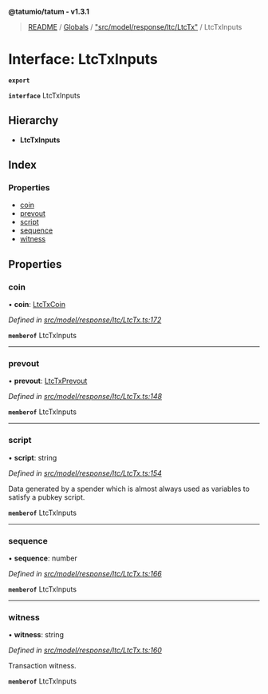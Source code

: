 **@tatumio/tatum - v1.3.1**

> [README](../README.md) / [Globals](../globals.md) / ["src/model/response/ltc/LtcTx"](../modules/_src_model_response_ltc_ltctx_.md) / LtcTxInputs

# Interface: LtcTxInputs

**`export`** 

**`interface`** LtcTxInputs

## Hierarchy

* **LtcTxInputs**

## Index

### Properties

* [coin](_src_model_response_ltc_ltctx_.ltctxinputs.md#coin)
* [prevout](_src_model_response_ltc_ltctx_.ltctxinputs.md#prevout)
* [script](_src_model_response_ltc_ltctx_.ltctxinputs.md#script)
* [sequence](_src_model_response_ltc_ltctx_.ltctxinputs.md#sequence)
* [witness](_src_model_response_ltc_ltctx_.ltctxinputs.md#witness)

## Properties

### coin

•  **coin**: [LtcTxCoin](_src_model_response_ltc_ltctx_.ltctxcoin.md)

*Defined in [src/model/response/ltc/LtcTx.ts:172](https://github.com/tatumio/tatum-js/blob/8f0f126/src/model/response/ltc/LtcTx.ts#L172)*

**`memberof`** LtcTxInputs

___

### prevout

•  **prevout**: [LtcTxPrevout](_src_model_response_ltc_ltctx_.ltctxprevout.md)

*Defined in [src/model/response/ltc/LtcTx.ts:148](https://github.com/tatumio/tatum-js/blob/8f0f126/src/model/response/ltc/LtcTx.ts#L148)*

**`memberof`** LtcTxInputs

___

### script

•  **script**: string

*Defined in [src/model/response/ltc/LtcTx.ts:154](https://github.com/tatumio/tatum-js/blob/8f0f126/src/model/response/ltc/LtcTx.ts#L154)*

Data generated by a spender which is almost always used as variables to satisfy a pubkey script.

**`memberof`** LtcTxInputs

___

### sequence

•  **sequence**: number

*Defined in [src/model/response/ltc/LtcTx.ts:166](https://github.com/tatumio/tatum-js/blob/8f0f126/src/model/response/ltc/LtcTx.ts#L166)*

**`memberof`** LtcTxInputs

___

### witness

•  **witness**: string

*Defined in [src/model/response/ltc/LtcTx.ts:160](https://github.com/tatumio/tatum-js/blob/8f0f126/src/model/response/ltc/LtcTx.ts#L160)*

Transaction witness.

**`memberof`** LtcTxInputs
